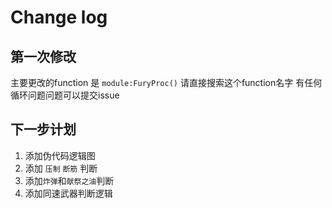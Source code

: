 # Change log

## 第一次修改

主要更改的function 是 `module:FuryProc()` 请直接搜索这个function名字
有任何循环问题问题可以提交issue

## 下一步计划

1. 添加伪代码逻辑图
2. 添加 `压制` `断筋` 判断
3. 添加`炸弹`和`献祭之油`判断
4. 添加同速武器判断逻辑
